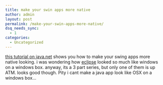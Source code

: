```yaml
---
title: make your swin apps more native
author: admin
layout: post
permalink: /make-your-swin-apps-more-native/
dsq_needs_sync:
  - 1
categories:
  - Uncategorized
---
```

[this tutorial on java.net][1] shows you how to make your swing apps more native looking. i was wondering how [eclipse][2] looked so much like windows on a windows box. anyway, its a 3 part series, but only one of them is up ATM. looks good though. Pity i cant make a java app look like OSX on a windows box&#8230;

 [1]: http://today.java.net/pub/a/today/2003/12/08/swing.html
 [2]: http://www.eclipse.org